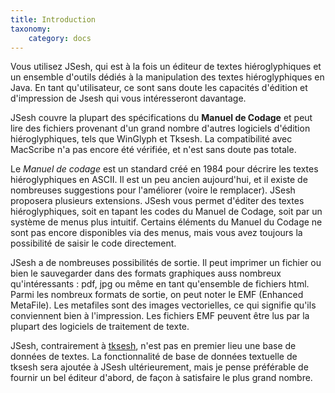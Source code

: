 ```yaml
---
title: Introduction
taxonomy:
    category: docs
---
```


Vous utilisez JSesh, qui est à la fois un éditeur de textes hiéroglyphiques et un ensemble d'outils dédiés à la manipulation des textes hiéroglyphiques en Java. En tant qu'utilisateur, ce sont sans doute les capacités d'édition et d'impression de Jsesh qui vous intéresseront davantage.

JSesh couvre la plupart des spécifications du **Manuel de Codage** et peut lire des fichiers provenant d'un grand nombre d'autres logiciels d'édition hiéroglyphiques, tels que WinGlyph et Tksesh. La compatibilité avec MacScribe n'a pas encore été vérifiée, et n'est sans doute pas totale.

Le *Manuel de codage* est un standard créé en 1984 pour décrire les textes hiéroglyphiques en ASCII. Il est un peu ancien aujourd'hui, et il existe de nombreuses suggestions pour l'améliorer (voire le remplacer). JSesh proposera plusieurs extensions.
JSesh vous permet d'éditer des textes hiéroglyphiques, soit en tapant les codes du Manuel de Codage, soit par un système de menus plus intuitif. Certains éléments du Manuel du Codage ne sont pas encore disponibles via des menus, mais vous avez toujours la possibilité de saisir le code directement.

JSesh a de nombreuses possibilités de sortie. Il peut imprimer un fichier ou bien le sauvegarder dans des formats graphiques auss nombreux qu'intéressants : pdf, jpg ou même en tant qu'ensemble de fichiers html. Parmi les nombreux formats de sortie, on peut noter le EMF (Enhanced MetaFile). Les metafiles sont des images vectorielles, ce qui signifie qu'ils conviennent bien à l'impression. Les fichiers EMF peuvent être lus par la plupart des logiciels de traitement de texte.

JSesh, contrairement à [tksesh](https://tksesh.qenherkhopeshef.org/INWORK/IEXII/), n'est pas en premier lieu une base de données de textes. La fonctionnalité de base de données textuelle de tksesh sera ajoutée à JSesh ultérieurement, mais je pense préférable de fournir un bel éditeur d'abord, de façon à satisfaire le plus grand nombre.

